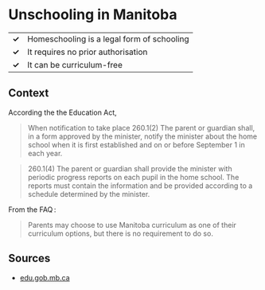# Unschooling in Manitoba
| | |
|-|-|
| __✓__ | Homeschooling is a legal form of schooling |
| __✓__ | It requires no prior authorisation |
| __✓__ | It can be curriculum-free |

## Context

According the the Education Act,

> When notification to take place
> 260.1(2) The parent or guardian shall, in a form approved by the minister, notify the minister about the home school when it is first established and on or before September 1 in each year.

> 260.1(4) The parent or guardian shall provide the minister with periodic progress reports on each pupil in the home school. The reports must contain the information and be provided according to a schedule determined by the minister.

From the FAQ :

> Parents may choose to use Manitoba curriculum as one of their curriculum options, but there is no requirement to do so.
> 
## Sources

* [edu.gob.mb.ca](https://www.edu.gov.mb.ca/k12/schools/ind/homeschool/index.html)
